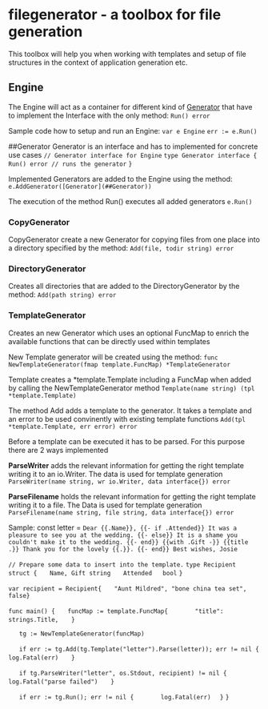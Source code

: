 # filegenerator - a toolbox for file generation
This toolbox will help you when working with templates and setup of file structures in the context of application generation etc.

## Engine
The Engine will act as a container for different kind of [Generator](##Generator) that have to implement the Interface with the only method:
`Run() error`

Sample code how to setup and run an Engine:
`var e Engine`
`err := e.Run()` 

##Generator
Generator is an interface and has to implemented for concrete use cases
`// Generator interface for Engine`
`type Generator interface {`
`	Run() error // runs the generator`
`}`

Implemented Generators are added to the Engine using the method:
`e.AddGenerator([Generator](##Generator))`

The execution of the method Run() executes all added generators
`e.Run()`

### CopyGenerator
CopyGenerator create a new Generator for copying files from one place into a directory specified by the method:
`Add(file, todir string) error` 

### DirectoryGenerator
Creates all directories that are added to the DirectoryGenerator by the method:
`Add(path string) error`

### TemplateGenerator 
Creates an new Generator which uses an optional FuncMap to enrich the available functions that can be directly used within templates

New Template generator will be created using the method:
`func NewTemplateGenerator(fmap template.FuncMap) *TemplateGenerator`

Template creates a *template.Template including a FuncMap when added by calling the NewTemplateGenerator method
`Template(name string) (tpl *template.Template)`

The method Add adds a template to the generator. It takes a template and an error to be used convinently with existing template functions
`Add(tpl *template.Template, err error) error`

Before a template can be executed it has to be parsed. For this purpose there are 2 ways implemented

**ParseWriter** adds the relevant information for getting the right template writing it to an io.Writer. The data is used for template generation
`ParseWriter(name string, wr io.Writer, data interface{}) error`

**ParseFilename** holds the relevant information for getting the right template writing it to a file. The Data is used for template generation
`ParseFilename(name string, file string, data interface{}) error `

Sample:
    const letter = `
    Dear {{.Name}},
    {{- if .Attended}}
    It was a pleasure to see you at the wedding.
    {{- else}}
    It is a shame you couldn't make it to the wedding.
    {{- end}}
    {{with .Gift -}}
    {{title .}}
    Thank you for the lovely {{.}}.
    {{- end}}
    Best wishes,
    Josie
    `

`// Prepare some data to insert into the template.`
`type Recipient struct {`
`	Name, Gift string`
`	Attended   bool`
`}`

`var recipient = Recipient{`
`	"Aunt Mildred", "bone china tea set", false}`

`func main() {`
`	funcMap := template.FuncMap{`
`		"title": strings.Title,`
`	}`

`	tg := NewTemplateGenerator(funcMap)`

`	if err := tg.Add(tg.Template("letter").Parse(letter)); err != nil {`
`		log.Fatal(err)`
`	}`

`	if tg.ParseWriter("letter", os.Stdout, recipient) != nil {`
`		log.Fatal("parse failed")`
`	}`

`	if err := tg.Run(); err != nil {`
`		log.Fatal(err)`
`	} `
`}`
